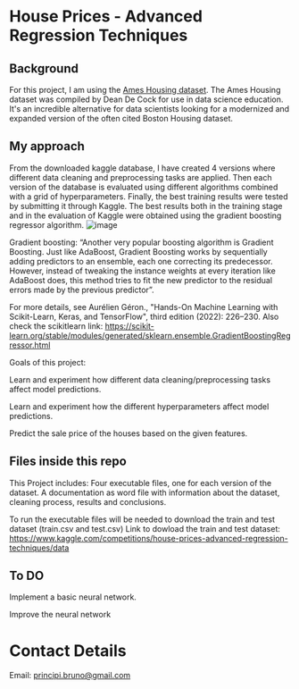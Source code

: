 # House Prices - Advanced Regression Techniques

## Background
For this project, I am using the [Ames Housing dataset](https://www.kaggle.com/competitions/house-prices-advanced-regression-techniques/overview).
The Ames Housing dataset was compiled by Dean De Cock for use in data science education. It's an incredible alternative for data scientists looking for a modernized and expanded version of the often cited Boston Housing dataset. 

## My approach
From the downloaded kaggle database, I have created 4 versions where different data cleaning and preprocessing tasks are applied. Then each version of the database is evaluated using different algorithms combined with a grid of hyperparameters. Finally, the best training results were tested by submitting it through Kaggle.
The best results both in the training stage and in the evaluation of Kaggle were obtained using the gradient boosting regressor algorithm.
![image](https://user-images.githubusercontent.com/125404145/227923257-af489251-583f-44d3-a938-e15ccae673a9.png)








Gradient boosting:
“Another very popular boosting algorithm is Gradient Boosting. Just like AdaBoost, Gradient Boosting works by sequentially adding predictors to an ensemble, each one correcting its predecessor. However, instead of tweaking the instance weights at every iteration like AdaBoost does, this method tries to fit the new predictor to the residual errors made by the previous predictor”. 

For more details, see Aurélien Géron., "Hands-On Machine Learning with Scikit-Learn, Keras, and TensorFlow", third edition (2022): 226–230.
Also check the scikitlearn link: https://scikit-learn.org/stable/modules/generated/sklearn.ensemble.GradientBoostingRegressor.html

Goals of this project:

Learn and experiment how different data cleaning/preprocessing tasks affect model predictions.

Learn and experiment how the different hyperparameters affect model predictions.

Predict the sale price of the houses based on the given features.

## Files inside this repo
This Project includes:
  Four executable files, one for each version of the dataset.
  A documentation as word file with information about the dataset, cleaning process, results and conclusions.

To run the executable files will be needed to download the train and test dataset (train.csv and test.csv)
Link to dowload the train and test dataset:
https://www.kaggle.com/competitions/house-prices-advanced-regression-techniques/data


## To DO

Implement a basic neural network.

Improve the neural network

# Contact Details
Email: principi.bruno@gmail.com
